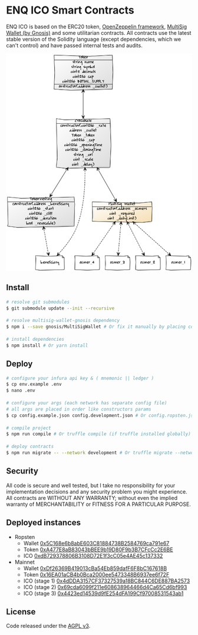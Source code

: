ENQ ICO Smart Contracts
===================
ENQ ICO is based on the ERC20 token, [OpenZeppelin framework](https://github.com/OpenZeppelin/openzeppelin-solidity), [MultiSig Wallet (by Gnosis)](https://github.com/gnosis/MultiSigWallet) and some utilitarian contracts. All contracts use the latest stable version of the Solidity language (except dependencies, which we can't control) and have passed internal tests and audits.

![ENQ](https://raw.githubusercontent.com/633kh4ck/ENQ-ICO/master/docs/diagram.png)

## Install

``` bash
# resolve git submodules
$ git submodule update --init --recursive

# resolve multisig-wallet-gnosis dependency
$ npm i --save gnosis/MultiSigWallet # Or fix it manually by placing code in the ../MultiSigWallet directory

# install dependencies
$ npm install # Or yarn install
```

## Deploy

``` bash
# configure your infura api key & ( mnemonic || ledger )
$ cp env.example .env
$ nano .env

# configure your args (each network has separate config file)
# all args are placed in order like constructors params
$ cp config.example.json config.development.json # Or config.ropsten.json etc

# compile project
$ npm run compile # Or truffle compile (if truffle installed globally)

# deploy contracts
$ npm run migrate -- --network development # Or truffle migrate --network development (specify network)
```

## Security

All code is secure and well tested, but I take no responsibility for your implementation decisions and any security problem you might experience. All contracts are WITHOUT ANY WARRANTY; without even the implied warranty of MERCHANTABILITY or FITNESS FOR A PARTICULAR PURPOSE.

## Deployed instances

- Ropsten
  - Wallet [0x5C168e6b8abE603C81884738B2584769ca791e67](https://ropsten.etherscan.io/address/0x5c168e6b8abe603c81884738b2584769ca791e67)
  - Token [0xA477E8aB83043bBEE9b19D80F9b3B7CFcCc2E6BE](https://ropsten.etherscan.io/address/0xa477e8ab83043bbee9b19d80f9b3b7cfccc2e6be)
  - ICO [0xdB729378806B3108D72E1f3cC05e4AE45c137332](https://ropsten.etherscan.io/address/0xdb729378806b3108d72e1f3cc05e4ae45c137332)
- Mainnet
  - Wallet [0xDf26369B419013cBa54Eb859dafF6F8bC167618B](https://etherscan.io/address/0xdf26369b419013cba54eb859daff6f8bc167618b)
  - Token [0x16EA01aCB4b0Bca2000ee5473348B6937ee6f72F](https://etherscan.io/address/0x16ea01acb4b0bca2000ee5473348b6937ee6f72f)
  - ICO (stage 1) [0x4dDDA3157CF37327539a18BC844C6DE887BA2573](https://etherscan.io/address/0x4ddda3157cf37327539a18bc844c6de887ba2573)
  - ICO (stage 2) [0x69cda6099f211e608638964466d4Ca65Cd6bf993](https://etherscan.io/address/0x69cda6099f211e608638964466d4ca65cd6bf993)
  - ICO (stage 3) [0x4423ed14539d9fE254dFA199Cf97008531543ab1](https://etherscan.io/address/0x4423ed14539d9fE254dFA199Cf97008531543ab1)

## License

Code released under the [AGPL v3](LICENSE).
